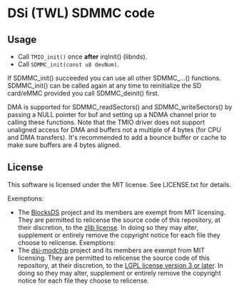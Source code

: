 # DSi (TWL) SDMMC code

## Usage
* Call `TMIO_init()` once **after** irqInit() (libnds).
* Call `SDMMC_init(const u8 devNum)`.

If SDMMC_init() succeeded you can use all other SDMMC_...() functions. SDMMC_init() can be called again at any time to reinitialize the SD card/eMMC provided you call SDMMC_deinit() first.

DMA is supported for SDMMC_readSectors() and SDMMC_writeSectors() by passing a NULL pointer for buf and setting up a NDMA channel prior to calling these functions. Note that the TMIO driver does not support unaligned access for DMA and buffers not a multiple of 4 bytes (for CPU and DMA transfers). It's recommended to add a bounce buffer or cache to make sure buffers are 4 bytes aligned.

## License
This software is licensed under the MIT license. See LICENSE.txt for details.

Exemptions:
* The [BlocksDS](https://github.com/blocksds) project and its members are exempt from MIT licensing. They are permitted to relicense the source code of this repository, at their discretion, to the [zlib license](https://zlib.net/zlib_license.html). In doing so they may alter, supplement or entirely remove the copyright notice for each file they choose to relicense.
Exemptions:
* The [dsi-modchip](https://github.com/dsi-modchip) project and its members are exempt from MIT licensing. They are permitted to relicense the source code of this repository, at their discretion, to the [LGPL license version 3 or later](https://www.gnu.org/licenses/lgpl-3.0.html). In doing so they may alter, supplement or entirely remove the copyright notice for each file they choose to relicense.
